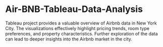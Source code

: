 # Air-BNB-Tableau-Data-Analysis
Tableau project provides a valuable overview of Airbnb data in New York City. The visualizations effectively highlight pricing trends, room type preferences, and property characteristics. Further exploration of the data can lead to deeper insights into the Airbnb market in the city.
